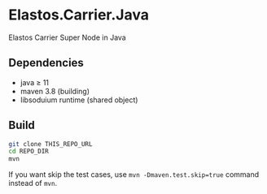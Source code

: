 # Elastos.Carrier.Java

Elastos Carrier Super Node in Java

## Dependencies

- java ≥ 11
- maven 3.8 (building)
- libsoduium runtime (shared object)


## Build

```bash
git clone THIS_REPO_URL
cd REPO_DIR
mvn
```

If you want skip the test cases, use `mvn -Dmaven.test.skip=true` command instead of `mvn`.